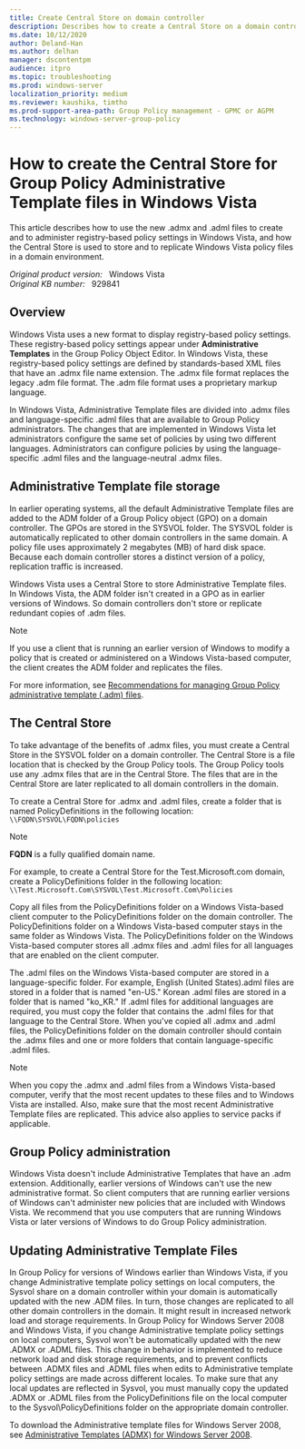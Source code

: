 ```yaml
---
title: Create Central Store on domain controller
description: Describes how to create a Central Store on a domain controller. This Central Store is used to store and to replicate registry-based policies for Windows Vista-based clients in a domain.
ms.date: 10/12/2020
author: Deland-Han 
ms.author: delhan
manager: dscontentpm
audience: itpro
ms.topic: troubleshooting
ms.prod: windows-server
localization_priority: medium
ms.reviewer: kaushika, timtho
ms.prod-support-area-path: Group Policy management - GPMC or AGPM
ms.technology: windows-server-group-policy
---
```

# How to create the Central Store for Group Policy Administrative Template files in Windows Vista

This article describes how to use the new .admx and .adml files to create and to administer registry-based policy settings in Windows Vista, and how the Central Store is used to store and to replicate Windows Vista policy files in a domain environment.

_Original product version:_ &nbsp; Windows Vista  
_Original KB number:_ &nbsp; 929841

## Overview

Windows Vista uses a new format to display registry-based policy settings. These registry-based policy settings appear under **Administrative Templates** in the Group Policy Object Editor. In Windows Vista, these registry-based policy settings are defined by standards-based XML files that have an .admx file name extension. The .admx file format replaces the legacy .adm file format. The .adm file format uses a proprietary markup language.

In Windows Vista, Administrative Template files are divided into .admx files and language-specific .adml files that are available to Group Policy administrators. The changes that are implemented in Windows Vista let administrators configure the same set of policies by using two different languages. Administrators can configure policies by using the language-specific .adml files and the language-neutral .admx files.

## Administrative Template file storage

In earlier operating systems, all the default Administrative Template files are added to the ADM folder of a Group Policy object (GPO) on a domain controller. The GPOs are stored in the SYSVOL folder. The SYSVOL folder is automatically replicated to other domain controllers in the same domain. A policy file uses approximately 2 megabytes (MB) of hard disk space. Because each domain controller stores a distinct version of a policy, replication traffic is increased.

Windows Vista uses a Central Store to store Administrative Template files. In Windows Vista, the ADM folder isn't created in a GPO as in earlier versions of Windows. So domain controllers don't store or replicate redundant copies of .adm files.

> [!NOTE]
> If you use a client that is running an earlier version of Windows to modify a policy that is created or administered on a Windows Vista-based computer, the client creates the ADM folder and replicates the files.

For more information, see [Recommendations for managing Group Policy administrative template (.adm) files](https://support.microsoft.com/help/816662).

## The Central Store

To take advantage of the benefits of .admx files, you must create a Central Store in the SYSVOL folder on a domain controller. The Central Store is a file location that is checked by the Group Policy tools. The Group Policy tools use any .admx files that are in the Central Store. The files that are in the Central Store are later replicated to all domain controllers in the domain.

To create a Central Store for .admx and .adml files, create a folder that is named PolicyDefinitions in the following location: `\\FQDN\SYSVOL\FQDN\policies`

> [!NOTE]
> **FQDN** is a fully qualified domain name.

For example, to create a Central Store for the Test.Microsoft.com domain, create a PolicyDefinitions folder in the following location:  
    `\\Test.Microsoft.Com\SYSVOL\Test.Microsoft.Com\Policies`

Copy all files from the PolicyDefinitions folder on a Windows Vista-based client computer to the PolicyDefinitions folder on the domain controller. The PolicyDefinitions folder on a Windows Vista-based computer stays in the same folder as Windows Vista. The PolicyDefinitions folder on the Windows Vista-based computer stores all .admx files and .adml files for all languages that are enabled on the client computer.

The .adml files on the Windows Vista-based computer are stored in a language-specific folder. For example, English (United States).adml files are stored in a folder that is named "en-US." Korean .adml files are stored in a folder that is named "ko_KR." If .adml files for additional languages are required, you must copy the folder that contains the .adml files for that language to the Central Store. When you've copied all .admx and .adml files, the PolicyDefinitions folder on the domain controller should contain the .admx files and one or more folders that contain language-specific .adml files.

> [!NOTE]
> When you copy the .admx and .adml files from a Windows Vista-based computer, verify that the most recent updates to these files and to Windows Vista are installed. Also, make sure that the most recent Administrative Template files are replicated. This advice also applies to service packs if applicable.

## Group Policy administration

Windows Vista doesn't include Administrative Templates that have an .adm extension. Additionally, earlier versions of Windows can't use the new administrative format. So client computers that are running earlier versions of Windows can't administer new policies that are included with Windows Vista. We recommend that you use computers that are running Windows Vista or later versions of Windows to do Group Policy administration.

## Updating Administrative Template Files

In Group Policy for versions of Windows earlier than Windows Vista, if you change Administrative template policy settings on local computers, the Sysvol share on a domain controller within your domain is automatically updated with the new .ADM files. In turn, those changes are replicated to all other domain controllers in the domain. It might result in increased network load and storage requirements. In Group Policy for Windows Server 2008 and Windows Vista, if you change Administrative template policy settings on local computers, Sysvol won't be automatically updated with the new .ADMX or .ADML files. This change in behavior is implemented to reduce network load and disk storage requirements, and to prevent conflicts between .ADMX files and .ADML files when edits to Administrative template policy settings are made across different locales. To make sure that any local updates are reflected in Sysvol, you must manually copy the updated .ADMX or .ADML files from the PolicyDefinitions file on the local computer to the Sysvol\PolicyDefinitions folder on the appropriate domain controller.

To download the Administrative template files for Windows Server 2008, see [Administrative Templates (ADMX) for Windows Server 2008](https://www.microsoft.com/download/details.aspx?id=14355).
